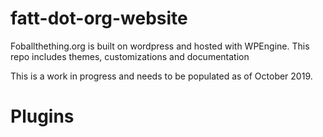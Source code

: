 # fatt-dot-org-website
Foballthething.org is built on wordpress and hosted with WPEngine. This repo includes themes, customizations and documentation

This is a work in progress and needs to be populated as of October 2019.

# Plugins
